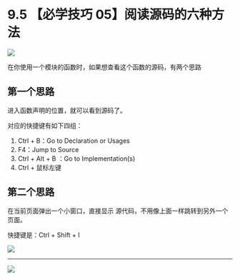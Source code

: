 # 9.5 【必学技巧 05】阅读源码的六种方法

![](http://image.iswbm.com/20200804124133.png)

在你使用一个模块的函数时，如果想查看这个函数的源码，有两个思路

## 第一个思路

进入函数声明的位置，就可以看到源码了。

对应的快捷键有如下四组：

1. Ctrl + B：Go to Declaration or Usages
2. F4：Jump to Source
3. Ctrl + Alt + B ：Go to Implementation(s)
4. Ctrl + 鼠标左键

## 第二个思路

在当前页面弹出一个小窗口，直接显示 源代码，不用像上面一样跳转到另外一个页面。

快捷键是：Ctrl + Shift + I

![](http://image.iswbm.com/20190507153847.png)



---



![](http://image.iswbm.com/20200607174235.png)